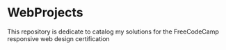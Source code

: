 # WebProjects
This repository is dedicate to catalog my solutions for the FreeCodeCamp responsive web design certification 
